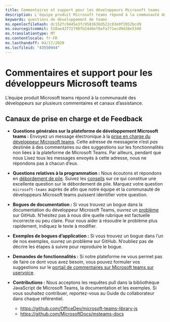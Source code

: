 ```yaml
---
title: Commentaires et support pour les développeurs Microsoft teams
description: L’équipe produit Microsoft teams répond à la communauté des développeurs sur plusieurs commentaires et canaux d’assistance.
keywords: questions de développement de teams
ms.openlocfilehash: dc152fc9445e3fc9583638d522c03e9f2052bcd9
ms.sourcegitcommit: 510ae42f72798fb24ddef0afa771ecd9d38e5348
ms.translationtype: MT
ms.contentlocale: fr-FR
ms.lasthandoff: 04/17/2020
ms.locfileid: "43550944"
---
```

# <a name="microsoft-teams-developer-support-and-feedback"></a>Commentaires et support pour les développeurs Microsoft teams

L’équipe produit Microsoft teams répond à la communauté des développeurs sur plusieurs commentaires et canaux d’assistance.

## <a name="support-and-feedback-channels"></a>Canaux de prise en charge et de Feedback

- **Questions générales sur la plateforme de développement Microsoft teams :** Envoyez un message électronique à la [prise en charge du développeur Microsoft teams](mailto:microsoftteamsdev@microsoft.com). Cette adresse de messagerie n’est _pas_ destinée à des commentaires ou des suggestions sur les fonctionnalités non liées à la plateforme de Microsoft Teams. Par ailleurs, pendant que nous Lisez tous les messages envoyés à cette adresse, nous ne répondons pas à chacun d’eux.

- **Questions relatives à la programmation :** Nous écoutons et répondons en [débordement de pile](http://stackoverflow.com/questions/tagged/microsoft-teams). Suivez les [conseils](http://stackoverflow.com/tour) sur ce qui constitue une excellente question sur le débordement de pile. Marquez votre question `microsoft-teams` auprès de afin que notre équipe et la communauté de développeurs Microsoft teams puissent identifier votre question.

- **Bogues de documentation :** Si vous trouvez un bogue dans la documentation du développeur Microsoft Teams, ouvrez un [problème](https://github.com/MicrosoftDocs/msteams-docs/issues) sur GitHub. N’hésitez pas à nous dire quelle rubrique est factuelle incorrecte ou peu claire. Pour nous aider à résoudre le problème plus rapidement, indiquez le texte à modifier.

- **Exemples de bogues d’application :** Si vous trouvez un bogue dans l’un de nos exemples, ouvrez un problème sur GitHub. N’oubliez pas de décrire les étapes à suivre pour reproduire le bogue.

- **Demandes de fonctionnalités :** Si notre plateforme ne vous permet pas de faire ce dont vous avez besoin, vous pouvez formuler vos suggestions sur le [portail de commentaires sur Microsoft teams sur uservoice](https://aka.ms/microsoftteamsplatformsuggestions).

- **Contributions :** Nous acceptons les requêtes pull dans la bibliothèque JavaScript de Microsoft Teams, la documentation et les exemples. Si vous souhaitez contribuer, reportez-vous au Guide du collaborateur dans chaque référentiel.

  * https://github.com/OfficeDev/microsoft-teams-library-js
  * https://github.com/MicrosoftDocs/msteams-docs
